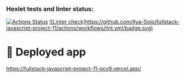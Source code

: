 ### Hexlet tests and linter status:

[![Actions Status](https://github.com/Ilya-Solo/fullstack-javascript-project-11/actions/workflows/hexlet-check.yml/badge.svg)](https://github.com/Ilya-Solo/fullstack-javascript-project-11/actions)
[![Linter check]https://github.com/Ilya-Solo/fullstack-javascript-project-11/actions/workflows/lint.yml/badge.svg)](https://github.com/Ilya-Solo/fullstack-javascript-project-11/actions/workflows/lint.yml)

# 🚀 Deployed app

https://fullstack-javascript-project-11-qcv9.vercel.app/

